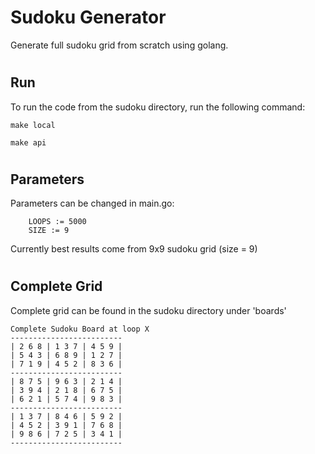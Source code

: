 # Sudoku Generator

Generate full sudoku grid from scratch using golang. 
#
## Run 

To run the code from the sudoku directory, run the following command:
```
make local
```

```
make api
```
#

## Parameters
Parameters can be changed in main.go: 
```
	LOOPS := 5000
	SIZE := 9
```

 Currently best results come from 9x9 sudoku grid (size = 9)
#
## Complete Grid
Complete grid can be found in the sudoku directory under 'boards'
```
Complete Sudoku Board at loop X
-------------------------
| 2 6 8 | 1 3 7 | 4 5 9 | 
| 5 4 3 | 6 8 9 | 1 2 7 | 
| 7 1 9 | 4 5 2 | 8 3 6 | 
-------------------------
| 8 7 5 | 9 6 3 | 2 1 4 | 
| 3 9 4 | 2 1 8 | 6 7 5 | 
| 6 2 1 | 5 7 4 | 9 8 3 | 
-------------------------
| 1 3 7 | 8 4 6 | 5 9 2 | 
| 4 5 2 | 3 9 1 | 7 6 8 | 
| 9 8 6 | 7 2 5 | 3 4 1 | 
-------------------------
```